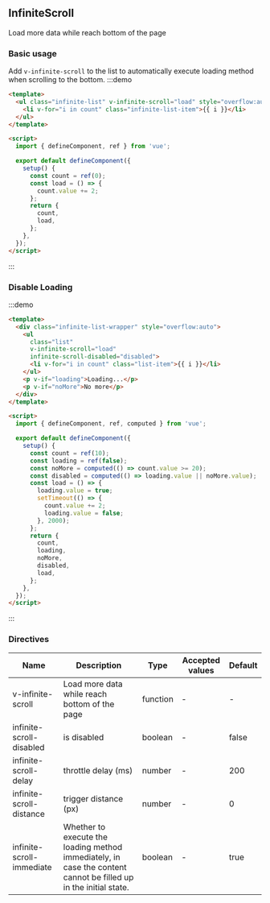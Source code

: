 ## InfiniteScroll

Load more data while reach bottom of the page

### Basic usage
Add `v-infinite-scroll` to the list to automatically execute loading method when scrolling to the bottom.
:::demo
```html
<template>
  <ul class="infinite-list" v-infinite-scroll="load" style="overflow:auto">
    <li v-for="i in count" class="infinite-list-item">{{ i }}</li>
  </ul>
</template>

<script>
  import { defineComponent, ref } from 'vue';

  export default defineComponent({
    setup() {
      const count = ref(0);
      const load = () => {
        count.value += 2;
      };
      return {
        count,
        load,
      };
    },
  });
</script>
```
:::

### Disable Loading

:::demo
```html
<template>
  <div class="infinite-list-wrapper" style="overflow:auto">
    <ul
      class="list"
      v-infinite-scroll="load"
      infinite-scroll-disabled="disabled">
      <li v-for="i in count" class="list-item">{{ i }}</li>
    </ul>
    <p v-if="loading">Loading...</p>
    <p v-if="noMore">No more</p>
  </div>
</template>

<script>
  import { defineComponent, ref, computed } from 'vue';

  export default defineComponent({
    setup() {
      const count = ref(10);
      const loading = ref(false);
      const noMore = computed(() => count.value >= 20);
      const disabled = computed(() => loading.value || noMore.value);
      const load = () => {
        loading.value = true;
        setTimeout(() => {
          count.value += 2;
          loading.value = false;
        }, 2000);
      };
      return {
        count,
        loading,
        noMore,
        disabled,
        load,
      };
    },
  });
</script>
```
:::


### Directives

| Name | Description | Type  | Accepted values | Default   |
| -------------- | ------------------------------ | --------- | ------------------------------------ | ------- |
| v-infinite-scroll | Load more data while reach bottom of the page | function      | - | - |
| infinite-scroll-disabled | is disabled           | boolean      | - |false |
| infinite-scroll-delay   | throttle delay (ms)   | number       |   - |200   |
| infinite-scroll-distance| trigger distance (px) | number   |- |0 |
| infinite-scroll-immediate |Whether to execute the loading method immediately, in case the content cannot be filled up in the initial state. | boolean | - |true |
